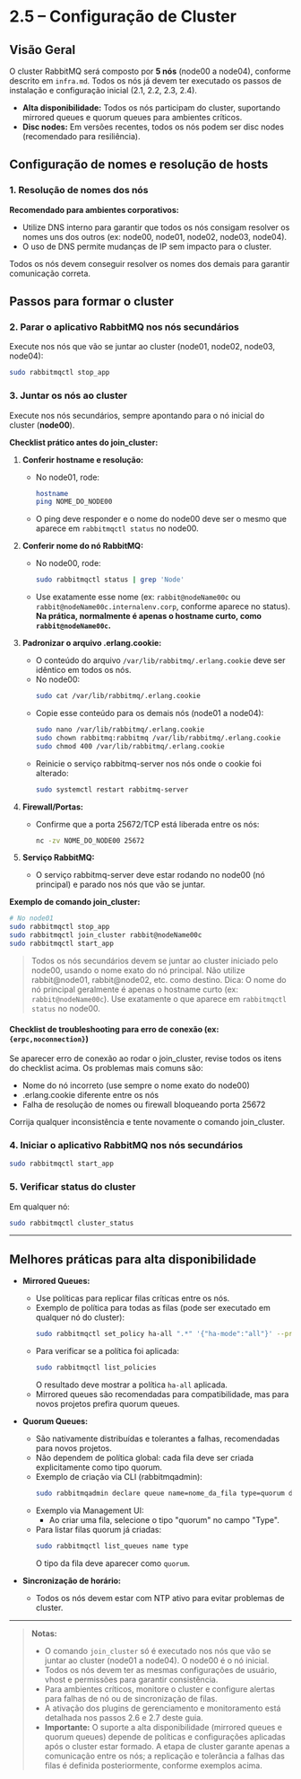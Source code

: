 # 2.5 – Configuração de Cluster

## Visão Geral

O cluster RabbitMQ será composto por **5 nós** (node00 a node04), conforme descrito em `infra.md`. Todos os nós já devem ter executado os passos de instalação e configuração inicial (2.1, 2.2, 2.3, 2.4).

- **Alta disponibilidade:** Todos os nós participam do cluster, suportando mirrored queues e quorum queues para ambientes críticos.
- **Disc nodes:** Em versões recentes, todos os nós podem ser disc nodes (recomendado para resiliência).

## Configuração de nomes e resolução de hosts

### 1. Resolução de nomes dos nós

**Recomendado para ambientes corporativos:**
- Utilize DNS interno para garantir que todos os nós consigam resolver os nomes uns dos outros (ex: node00, node01, node02, node03, node04).
- O uso de DNS permite mudanças de IP sem impacto para o cluster.

Todos os nós devem conseguir resolver os nomes dos demais para garantir comunicação correta.

## Passos para formar o cluster

### 2. Parar o aplicativo RabbitMQ nos nós secundários
Execute nos nós que vão se juntar ao cluster (node01, node02, node03, node04):
```bash
sudo rabbitmqctl stop_app
```

### 3. Juntar os nós ao cluster


Execute nos nós secundários, sempre apontando para o nó inicial do cluster (**node00**).

**Checklist prático antes do join_cluster:**

1. **Conferir hostname e resolução:**
   - No node01, rode:
     ```bash
     hostname
     ping NOME_DO_NODE00
     ```
   - O ping deve responder e o nome do node00 deve ser o mesmo que aparece em `rabbitmqctl status` no node00.

2. **Conferir nome do nó RabbitMQ:**
   - No node00, rode:
     ```bash
     sudo rabbitmqctl status | grep 'Node'
     ```
   - Use exatamente esse nome (ex: `rabbit@nodeName00c` ou `rabbit@nodeName00c.internalenv.corp`, conforme aparece no status). **Na prática, normalmente é apenas o hostname curto, como `rabbit@nodeName00c`.**

3. **Padronizar o arquivo .erlang.cookie:**
   - O conteúdo do arquivo `/var/lib/rabbitmq/.erlang.cookie` deve ser idêntico em todos os nós.
   - No node00:
     ```bash
     sudo cat /var/lib/rabbitmq/.erlang.cookie
     ```
   - Copie esse conteúdo para os demais nós (node01 a node04):
     ```bash
     sudo nano /var/lib/rabbitmq/.erlang.cookie
     sudo chown rabbitmq:rabbitmq /var/lib/rabbitmq/.erlang.cookie
     sudo chmod 400 /var/lib/rabbitmq/.erlang.cookie
     ```
   - Reinicie o serviço rabbitmq-server nos nós onde o cookie foi alterado:
     ```bash
     sudo systemctl restart rabbitmq-server
     ```

4. **Firewall/Portas:**
   - Confirme que a porta 25672/TCP está liberada entre os nós:
     ```bash
     nc -zv NOME_DO_NODE00 25672
     ```

5. **Serviço RabbitMQ:**
   - O serviço rabbitmq-server deve estar rodando no node00 (nó principal) e parado nos nós que vão se juntar.

**Exemplo de comando join_cluster:**
```bash
# No node01
sudo rabbitmqctl stop_app
sudo rabbitmqctl join_cluster rabbit@nodeName00c
sudo rabbitmqctl start_app
```
> Todos os nós secundários devem se juntar ao cluster iniciado pelo node00, usando o nome exato do nó principal. Não utilize rabbit@node01, rabbit@node02, etc. como destino.
> Dica: O nome do nó principal geralmente é apenas o hostname curto (ex: `rabbit@nodeName00c`). Use exatamente o que aparece em `rabbitmqctl status` no node00.
#### Checklist de troubleshooting para erro de conexão (ex: `{erpc,noconnection}`)

Se aparecer erro de conexão ao rodar o join_cluster, revise todos os itens do checklist acima. Os problemas mais comuns são:
- Nome do nó incorreto (use sempre o nome exato do node00)
- .erlang.cookie diferente entre os nós
- Falha de resolução de nomes ou firewall bloqueando porta 25672

Corrija qualquer inconsistência e tente novamente o comando join_cluster.

### 4. Iniciar o aplicativo RabbitMQ nos nós secundários
```bash
sudo rabbitmqctl start_app
```

### 5. Verificar status do cluster
Em qualquer nó:
```bash
sudo rabbitmqctl cluster_status
```

---

## Melhores práticas para alta disponibilidade


- **Mirrored Queues:**
  - Use políticas para replicar filas críticas entre os nós.
  - Exemplo de política para todas as filas (pode ser executado em qualquer nó do cluster):
    ```bash
    sudo rabbitmqctl set_policy ha-all ".*" '{"ha-mode":"all"}' --priority 1 --apply-to queues
    ```
  - Para verificar se a política foi aplicada:
    ```bash
    sudo rabbitmqctl list_policies
    ```
    O resultado deve mostrar a política `ha-all` aplicada.
  - Mirrored queues são recomendadas para compatibilidade, mas para novos projetos prefira quorum queues.

- **Quorum Queues:**
  - São nativamente distribuídas e tolerantes a falhas, recomendadas para novos projetos.
  - Não dependem de política global: cada fila deve ser criada explicitamente como tipo quorum.
  - Exemplo de criação via CLI (rabbitmqadmin):
    ```bash
    sudo rabbitmqadmin declare queue name=nome_da_fila type=quorum durable=true
    ```
  - Exemplo via Management UI:
    - Ao criar uma fila, selecione o tipo "quorum" no campo "Type".
  - Para listar filas quorum já criadas:
    ```bash
    sudo rabbitmqctl list_queues name type
    ```
    O tipo da fila deve aparecer como `quorum`.

- **Sincronização de horário:**
  - Todos os nós devem estar com NTP ativo para evitar problemas de cluster.

---

> **Notas:**
> - O comando `join_cluster` só é executado nos nós que vão se juntar ao cluster (node01 a node04). O node00 é o nó inicial.
> - Todos os nós devem ter as mesmas configurações de usuário, vhost e permissões para garantir consistência.
> - Para ambientes críticos, monitore o cluster e configure alertas para falhas de nó ou de sincronização de filas.
> - A ativação dos plugins de gerenciamento e monitoramento está detalhada nos passos 2.6 e 2.7 deste guia.
> - **Importante:** O suporte a alta disponibilidade (mirrored queues e quorum queues) depende de políticas e configurações aplicadas após o cluster estar formado. A etapa de cluster garante apenas a comunicação entre os nós; a replicação e tolerância a falhas das filas é definida posteriormente, conforme exemplos acima.
